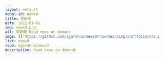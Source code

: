 ```yaml
---
layout: default
modal-id: news0
title: 零新聞
date: 2022-01-01
img: news0.png
alt: 零新聞 Read news on demand
imgs: [['https://github.com/agorahub/news0/raw/main/img/portfolio/abc.png', 'https://agora0.github.io/news/abc'], ['https://github.com/agorahub/news0/raw/main/img/portfolio/bbc.png', 'https://agora0.github.io/news/bbc'], ['https://github.com/agorahub/news0/raw/main/img/portfolio/cna.png', 'https://agora0.github.io/news/cna'], ['https://github.com/agorahub/news0/raw/main/img/portfolio/dw.png', 'https://agora0.github.io/news/dw'], ['https://github.com/agorahub/news0/raw/main/img/portfolio/kyodo.png', 'https://agora0.github.io/news/kyodo'], ['https://github.com/agorahub/news0/raw/main/img/portfolio/rfi.png', 'https://agora0.github.io/news/rfi'], ['https://github.com/agorahub/news0/raw/main/img/portfolio/rthk.png', 'https://agora0.github.io/news/rthk'], ['https://github.com/agorahub/news0/raw/main/img/portfolio/wsj.png', 'https://agora0.github.io/news/wsj']]
list: news0
repo: agorahub/news0
description: Read news on demand.
---
```

